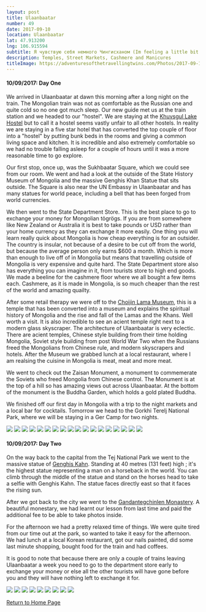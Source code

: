 ```yaml
---
layout: post
title: Ulaanbaatar
number: 49
date: 2017-09-10
location: Ulaanbaatar
lat: 47.913200
lng: 106.915594
subtitle: Я чувствую себя немного Чингисханом (Im feeling a little bit Genghis Khan)
description: Temples, Street Markets, Cashmere and Manicures
titleImage: https://adventuresofthetravellingtwins.com/Photos/2017-09-10-Ulaanbaatar/cover-min.JPG
---
```


<h4>10/09/2017: Day One</h4>

We arrived in Ulaanbaatar at dawn this morning after a long night on the train. The Mongolian train was not as comfortable as the Russian one and quite cold so no one got much sleep. Our new guide met us at the train station and we headed to our "hostel". We are staying at the <a target="_blank" href="https://khuvsgul-lake-hotel.business.site/">Khuvsgul Lake Hostel</a> but to call it a hostel seems vastly unfair to all other hostels. In reality we are staying in a five star hotel that has converted the top couple of floor into a "hostel" by putting bunk beds in the rooms and giving a common living space and kitchen. It is incredible and also extremely comfortable so we had no trouble falling asleep for a couple of hours until it was a more reasonable time to go explore. 

Our first stop, once up, was the Sukhbaatar Square, which we could see from our room. We went and had a look at the outside of the State History Museum of Mongolia and the massive Genghis Khan Statue that sits outside. The Square is also near the UN Embassy in Ulaanbaatar and has many statues for world peace, including a bell that has been forged from world currencies. 

We then went to the State Department Store. This is the best place to go to exchange your money for Mongolian tögrögs. If you are from somewhere like New Zealand or Australia it is best to take pounds or USD rather than your home currency as they can exchange it more easily. One thing you will learn really quick about Mongolia is how cheap everything is for an outsider. The country is insular, not because of a desire to be cut off from the world, but because the average person only earns $600 a month. Which is more than enough to live off of in Mongolia but means that travelling outside of Mongolia is very expensive and quite hard. The State Department store also has everything you can imagine in it, from tourists store to high end goods. We made a beeline for the cashmere floor where we all bought a few items each. Cashmere, as it is made in Mongolia, is so much cheaper than the rest of the world and amazing quailty. 

After some retail therapy we were off to the <a target="_blank" href="http://www.templemuseum.mn/">Choijin Lama Museum</a>, this is a temple that has been converted into a museum and explains the spiritual history of Mongolia and the rise and fall of the Lamas and the Khans. Well worth a visit. It is also incredible to see an acient temple right next to a modern glass skyscraper. The architecture of Ulaanbaatar is very eclectic. There are acient temples, Chinese style building from their time holding Mongolia, Soviet style building from post World War Two when the Russians freed the Mongolians from Chinese rule, and modern skyscrapers and hotels. After the Museum we grabbed lunch at a local restaurant, where I am realsing the cuisine in Mongolia is meat, meat and more meat.

We went to check out the Zaisan Monument, a monument to commemerate the Soviets who freed Mongolia from Chinese control. The Monument is at the top of a hill so has amazing views out across Ulaanbaatar. At the bottom of the monument is the Buddha Garden, which holds a gold plated Buddha. 

We finished off our first day in Mongolia with a trip to the night markets and a local bar for cocktails. Tomorrow we head to the Gorkhi Terelj National Park, where we will be staying in a Ger Camp for two nights. 

<img src="https://adventuresofthetravellingtwins.com/Photos/2017-09-10-Ulaanbaatar/day11-min.JPG" class="image1">
<img src="https://adventuresofthetravellingtwins.com/Photos/2017-09-10-Ulaanbaatar/day13-min.JPG" class="image1">
<img src="https://adventuresofthetravellingtwins.com/Photos/2017-09-10-Ulaanbaatar/670CF10F-9168-4AB7-9402-2E32529574EE.jpeg" class="image1">
<img src="https://adventuresofthetravellingtwins.com/Photos/2017-09-10-Ulaanbaatar/day14-min.JPG" class="image1">
<img src="https://adventuresofthetravellingtwins.com/Photos/2017-09-10-Ulaanbaatar/day15-min.JPG" class="image1">
<img src="https://adventuresofthetravellingtwins.com/Photos/2017-09-10-Ulaanbaatar/day16-min.JPG" class="image1">
<img src="https://adventuresofthetravellingtwins.com/Photos/2017-09-10-Ulaanbaatar/day17-min.JPG" class="image1">
<img src="https://adventuresofthetravellingtwins.com/Photos/2017-09-10-Ulaanbaatar/day18-min.JPG" class="image1">
<img src="https://adventuresofthetravellingtwins.com/Photos/2017-09-10-Ulaanbaatar/day19-min.JPG" class="image1">
<img src="https://adventuresofthetravellingtwins.com/Photos/2017-09-10-Ulaanbaatar/day110-min.JPG" class="image1">
<img src="https://adventuresofthetravellingtwins.com/Photos/2017-09-10-Ulaanbaatar/day111-min.JPG" class="image1">
<img src="https://adventuresofthetravellingtwins.com/Photos/2017-09-10-Ulaanbaatar/day112-min.JPG" class="image1">
<img src="https://adventuresofthetravellingtwins.com/Photos/2017-09-10-Ulaanbaatar/day113-min.JPG" class="image1">
<img src="https://adventuresofthetravellingtwins.com/Photos/2017-09-10-Ulaanbaatar/day114-min.JPG" class="image1">
<img src="https://adventuresofthetravellingtwins.com/Photos/2017-09-10-Ulaanbaatar/day115-min.JPG" class="image1">
<img src="https://adventuresofthetravellingtwins.com/Photos/2017-09-10-Ulaanbaatar/day119-min.JPG" class="image1">
<img src="https://adventuresofthetravellingtwins.com/Photos/2017-09-10-Ulaanbaatar/day120-min.JPG" class="image1">
<img src="https://adventuresofthetravellingtwins.com/Photos/2017-09-10-Ulaanbaatar/day121-min.JPG" class="image1">


<h4>10/09/2017: Day Two</h4>

On the way back to the capital from the Tej National Park we went to the massive statue of <a target="_blank" href="http://www.mongolia-trips.com/travel-guide/destination/gengis-khan-complex/">Genghis Kahn</a>. Standing at 40 metres (131 feet) high ; it's the highest statue representing a man on a horseback in the world. You can climb through the middle of the statue and stand on the horses head to take a selfie with Genghis Kahn. The statue faces directly east so that it faces the rising sun. 

After we got back to the city we went to the <a target="_blank" href="http://www.gandan.mn/">Gandantegchinlen Monastery</a>. A beautiful monestary, we had learnt our lesson from last time and paid the additional fee to be able to take photos inside. 

For the afternoon we had a pretty relaxed time of things. We were quite tired from our time out at the park, so wanted to take it easy for the afternoon. We had lunch at a local Korean restaurant, got our nails painted, did some last minute shopping, bought food for the train and had coffees.

It is good to note that because there are only a couple of trains leaving Ulaanbaatar a week you need to go to the department store early to exchange your money or else all the other tourists will have gone before you and they will have nothing left to exchange it for. 

<img src="https://adventuresofthetravellingtwins.com/Photos/2017-09-11-TejPark/day214-min.JPG" class="image1">
<img src="https://adventuresofthetravellingtwins.com/Photos/2017-09-11-TejPark/day215-min.JPG" class="image1">
<img src="https://adventuresofthetravellingtwins.com/Photos/2017-09-10-Ulaanbaatar/day116-min.JPG" class="image1">
<img src="https://adventuresofthetravellingtwins.com/Photos/2017-09-10-Ulaanbaatar/genghis.jpg" class="image1">
<img src="https://adventuresofthetravellingtwins.com/Photos/2017-09-10-Ulaanbaatar/AF30FE1D-B2E7-4172-8A46-F11C4D21A2A0.jpeg" class="image1">
<img src="https://adventuresofthetravellingtwins.com/Photos/2017-09-10-Ulaanbaatar/nails2.jpg" class="image1">
<img src="https://adventuresofthetravellingtwins.com/Photos/2017-09-10-Ulaanbaatar/food.jpg" class="image1">
<img src="https://adventuresofthetravellingtwins.com/Photos/2017-09-10-Ulaanbaatar/day117-min.JPG" class="image1">
<img src="https://adventuresofthetravellingtwins.com/Photos/2017-09-10-Ulaanbaatar/nails1.jpg" class="image1">

<a href="https://adventuresofthetravellingtwins.com/">Return to Home Page</a>
